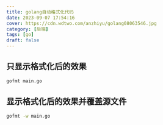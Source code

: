 ```yaml
---
title: golang自动格式化代码
date: 2023-09-07 17:54:16
cover: https://cdn.wdtwo.com/anzhiyu/golang08063546.jpg
category: [后端]
tags: [go]
draft: false
---
```


## 只显示格式化后的效果
```bash
gofmt main.go
```
## 显示格式化后的效果并覆盖源文件
```bash
gofmt -w main.go
```


